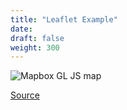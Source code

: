 ```yaml
---
title: "Leaflet Example"
date:
draft: false
weight: 300
---
```


![Mapbox GL JS map](/example-leaflet.PNG)

[Source](https://github.com/CrunchyData/pg_tileserv/blob/master/examples/leaflet/leaflet-tiles.html)